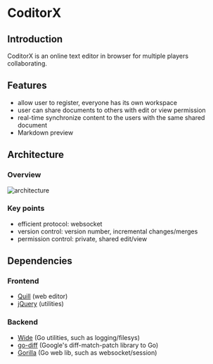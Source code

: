# CoditorX

## Introduction

CoditorX is an online text editor in browser for multiple players collaborating.

## Features

* allow user to register, everyone has its own workspace
* user can share documents to others with edit or view permission
* real-time synchronize content to the users with the same shared document
* Markdown preview

## Architecture

### Overview

![architecture](architecture.png)

### Key points

* efficient protocol: websocket
* version control: version number, incremental changes/merges
* permission control: private, shared edit/view

## Dependencies

### Frontend

* [Quill](https://github.com/quilljs/quill) (web editor)
* [jQuery](http://jquery.com) (utilities)

### Backend

* [Wide](https://github.com/b3log/wide) (Go utilities, such as logging/filesys)
* [go-diff](https://github.com/sergi/go-diff) (Google's diff-match-patch library to Go)
* [Gorilla](https://github.com/gorilla) (Go web lib, such as websocket/session)

